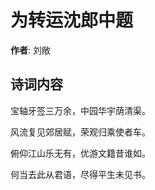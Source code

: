 # 为转运沈郎中题

**作者**: 刘敞

## 诗词内容

宝轴牙签三万余，中园华宇荫清渠。

风流复见郊居赋，荣观归乘使者车。

俯仰江山乐无有，优游文籍昔谁如。

何当去此从君语，尽得平生未见书。

